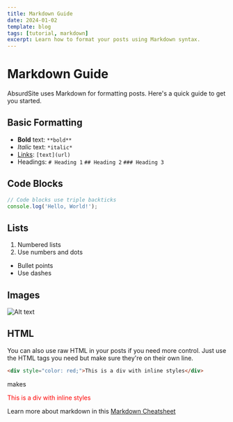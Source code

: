 ```yaml
---
title: Markdown Guide
date: 2024-01-02
template: blog
tags: [tutorial, markdown]
excerpt: Learn how to format your posts using Markdown syntax.
---
```


# Markdown Guide

AbsurdSite uses Markdown for formatting posts. Here's a quick guide to get you started.

## Basic Formatting

- **Bold** text: `**bold**`
- *Italic* text: `*italic*`
- [Links](https://example.com): `[text](url)`
- Headings: `# Heading 1` `## Heading 2` `### Heading 3`

## Code Blocks

```javascript
// Code blocks use triple backticks
console.log('Hello, World!');
```

## Lists

1. Numbered lists
2. Use numbers and dots

- Bullet points
- Use dashes

## Images

![Alt text](path/to/image.jpg)

## HTML

You can also use raw HTML in your posts if you need more control.  Just use the HTML tags you need but make sure they're on their own line.

```html
<div style="color: red;">This is a div with inline styles</div> 
```

makes

<div style="color: red;">This is a div with inline styles</div>



Learn more about markdown in this [Markdown Cheatsheet](https://www.markdownguide.org/cheat-sheet/)
